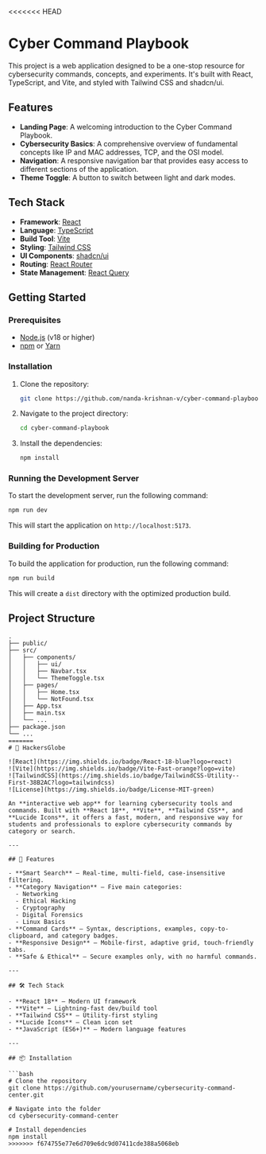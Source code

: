 <<<<<<< HEAD
# Cyber Command Playbook

This project is a web application designed to be a one-stop resource for cybersecurity commands, concepts, and experiments. It's built with React, TypeScript, and Vite, and styled with Tailwind CSS and shadcn/ui.

## Features

*   **Landing Page**: A welcoming introduction to the Cyber Command Playbook.
*   **Cybersecurity Basics**: A comprehensive overview of fundamental concepts like IP and MAC addresses, TCP, and the OSI model.
*   **Navigation**: A responsive navigation bar that provides easy access to different sections of the application.
*   **Theme Toggle**: A button to switch between light and dark modes.

## Tech Stack

*   **Framework**: [React](https://reactjs.org/)
*   **Language**: [TypeScript](https://www.typescriptlang.org/)
*   **Build Tool**: [Vite](https://vitejs.dev/)
*   **Styling**: [Tailwind CSS](https://tailwindcss.com/)
*   **UI Components**: [shadcn/ui](https://ui.shadcn.com/)
*   **Routing**: [React Router](https://reactrouter.com/)
*   **State Management**: [React Query](https://tanstack.com/query/v5)

## Getting Started

### Prerequisites

*   [Node.js](https://nodejs.org/) (v18 or higher)
*   [npm](https://www.npmjs.com/) or [Yarn](https://yarnpkg.com/)

### Installation

1.  Clone the repository:
    ```bash
    git clone https://github.com/nanda-krishnan-v/cyber-command-playbook.git
    ```
2.  Navigate to the project directory:
    ```bash
    cd cyber-command-playbook
    ```
3.  Install the dependencies:
    ```bash
    npm install
    ```

### Running the Development Server

To start the development server, run the following command:

```bash
npm run dev
```

This will start the application on `http://localhost:5173`.

### Building for Production

To build the application for production, run the following command:

```bash
npm run build
```

This will create a `dist` directory with the optimized production build.

## Project Structure

```
.
├── public/
├── src/
│   ├── components/
│   │   ├── ui/
│   │   ├── Navbar.tsx
│   │   └── ThemeToggle.tsx
│   ├── pages/
│   │   ├── Home.tsx
│   │   └── NotFound.tsx
│   ├── App.tsx
│   ├── main.tsx
│   └── ...
├── package.json
└── ...
=======
# 🔐 HackersGlobe

![React](https://img.shields.io/badge/React-18-blue?logo=react)
![Vite](https://img.shields.io/badge/Vite-Fast-orange?logo=vite)
![TailwindCSS](https://img.shields.io/badge/TailwindCSS-Utility--First-38B2AC?logo=tailwindcss)
![License](https://img.shields.io/badge/License-MIT-green)

An **interactive web app** for learning cybersecurity tools and commands. Built with **React 18**, **Vite**, **Tailwind CSS**, and **Lucide Icons**, it offers a fast, modern, and responsive way for students and professionals to explore cybersecurity commands by category or search.

---

## 📌 Features

- **Smart Search** – Real-time, multi-field, case-insensitive filtering.
- **Category Navigation** – Five main categories:  
  - Networking  
  - Ethical Hacking  
  - Cryptography  
  - Digital Forensics  
  - Linux Basics
- **Command Cards** – Syntax, descriptions, examples, copy-to-clipboard, and category badges.
- **Responsive Design** – Mobile-first, adaptive grid, touch-friendly tabs.
- **Safe & Ethical** – Secure examples only, with no harmful commands.

---

## 🛠️ Tech Stack

- **React 18** – Modern UI framework
- **Vite** – Lightning-fast dev/build tool
- **Tailwind CSS** – Utility-first styling
- **Lucide Icons** – Clean icon set
- **JavaScript (ES6+)** – Modern language features

---

## 📦 Installation

```bash
# Clone the repository
git clone https://github.com/yourusername/cybersecurity-command-center.git

# Navigate into the folder
cd cybersecurity-command-center

# Install dependencies
npm install
>>>>>>> f674755e77e6d709e6dc9d07411cde388a5068eb
